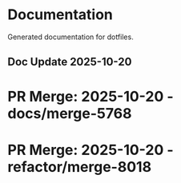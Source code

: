 # Documentation

Generated documentation for dotfiles.

## Doc Update 2025-10-20

# PR Merge: 2025-10-20 - docs/merge-5768

# PR Merge: 2025-10-20 - refactor/merge-8018
